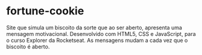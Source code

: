 # fortune-cookie

Site que simula um biscoito da sorte que ao ser aberto, apresenta uma mensagem motivacional. 
Desenvolvido com HTML5, CSS e JavaScript, para o curso Explorer da Rocketseat.
As mensagens mudam a cada vez que o biscoito é aberto.
